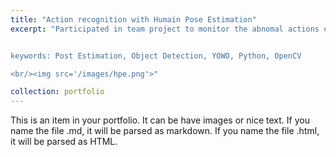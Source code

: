 ```yaml
---
title: "Action recognition with Humain Pose Estimation"
excerpt: "Participated in team project to monitor the abnomal actions on an airport. Worked on you-only-watch-once (YOWO) and human post estimation models to detect the multiple abnormal actions (e.g., falldown, Dash)


keywords: Post Estimation, Object Detection, YOWO, Python, OpenCV

<br/><img src='/images/hpe.png'>"

collection: portfolio
---
```


This is an item in your portfolio. It can be have images or nice text. If you name the file .md, it will be parsed as markdown. If you name the file .html, it will be parsed as HTML.
